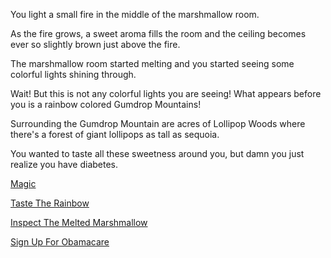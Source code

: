 You light a small fire in the middle of the marshmallow room.

As the fire grows, a sweet aroma fills the room and the ceiling 
becomes ever so slightly brown just above the fire.

The marshmallow room started melting and you started seeing some 
colorful lights shining through.

Wait! But this is not any colorful lights you are seeing!  What 
appears before you is a rainbow colored Gumdrop Mountains!

Surrounding the Gumdrop Mountain are acres of Lollipop Woods where 
there's a forest of giant lollipops as tall as sequoia.

You wanted to taste all these sweetness around you, but damn you 
just realize you have diabetes.


[Magic](magic/magic.md)

[Taste The Rainbow](rainbow/rainbow.md)

[Inspect The Melted Marshmallow](swim/swim.md)

[Sign Up For Obamacare](obamacare/signup.md)
